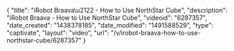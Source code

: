 {
    "title": "iRobot Braava\u2122 - How to Use NorthStar Cube",
    "description": "iRobot Braava - How to Use NorthStar Cube",
    "videoid": "6287357",
    "date_created": "1438378185",
    "date_modified": "1491588529",
    "type": "captivate",
    "layout": "video",
    "url": "\/v\/irobot-braava-how-to-use-northstar-cube\/6287357"
}